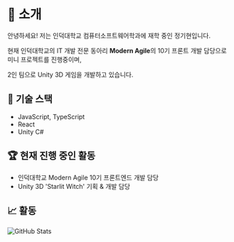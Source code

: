 # 👋 소개

안녕하세요! 저는 인덕대학교 컴퓨터소프트웨어학과에 재학 중인 정기현입니다.

현재 인덕대학교의 IT 개발 전문 동아리 **Modern Agile**의 10기 프론트 개발 담당으로 미니 프로젝트를 진행중이며,

2인 팀으로 Unity 3D 게임을 개발하고 있습니다.


## 🌟 기술 스택
- JavaScript, TypeScript
- React
- Unity C#

## 🏆 현재 진행 중인 활동
- 인덕대학교 Modern Agile 10기 프론트엔드 개발 담당
- Unity 3D 'Starlit Witch' 기획 & 개발 담당

## 📈 활동
![GitHub Stats](https://github-readme-stats.vercel.app/api?username=electrohyun&show_icons=true&theme=tokyonight)

